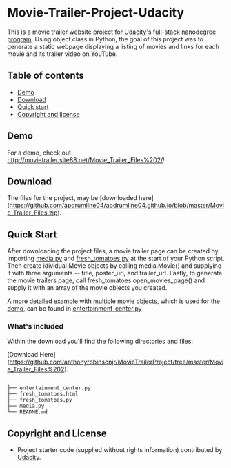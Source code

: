 # Movie-Trailer-Project-Udacity 

This is a movie trailer website project for Udacity's full-stack [nanodegree program](https://www.udacity.com/nanodegree). Using object class in Python, the goal of this project was to generate a static webpage displaying a listing of movies and links for each movie and its trailer video on YouTube.  

## Table of contents

- [Demo](#demo)
- [Download](#download)
- [Quick start](#quick-start)
- [Copyright and license](#copyright-and-license)

## Demo

For a demo, check out <http://movietrailer.site88.net/Movie_Trailer_Files%202/>!

## Download

The files for the project, may be [downloaded here] (https://github.com/apdrumline04/apdrumline04.github.io/blob/master/Movie_Trailer_Files.zip).

## Quick Start

After downloading the project files, a movie trailer page can be created by importing [media.py](https://github.com/anthonyrobinsonjr/MovieTrailerProject/tree/master/Movie_Trailer_Files%202) and [fresh_tomatoes.py](https://github.com/anthonyrobinsonjr/MovieTrailerProject/tree/master/Movie_Trailer_Files%202) at the start of your Python script. Then create idividual Movie objects by calling media.Movie() and supplying it with three arguments -- title, poster_url, and trailer_url. Lastly, to generate the movie trailers page, call fresh_tomatoes.open_movies_page() and supply it with an array of the movie objects you created. 

A more detailed example with multiple movie objects, which is used for the [demo](http://movietrailer.site88.net/Movie_Trailer_Files%202/fresh_tomatoes.html), can be found in [entertainment_center.py](https://github.com/anthonyrobinsonjr/MovieTrailerProject/tree/master/Movie_Trailer_Files%202) 


### What's included

Within the download you'll find the following directories and files:

[Download Here] (https://github.com/anthonyrobinsonjr/MovieTrailerProject/tree/master/Movie_Trailer_Files%202).

```

├── entertainment_center.py
├── fresh_tomatoes.html
├── fresh_tomatoes.py
├── media.py
└── README.md
```


## Copyright and License

- Project starter code (supplied without rights information) contributed by [Udacity](http://www.udacity.com).



